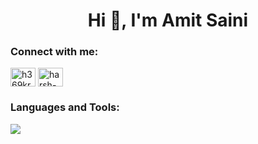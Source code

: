<h1 align="center">Hi 👋, I'm Amit Saini</h1>

<!-- - 🔭 I’m currently working on **on my Data Engineering skills**

- 🌱 I’m currently learning **Azure (DP203)**

- 👯 I’m looking to collaborate on **on project releted to data engineering**

- 🤝 I’m looking for help with **Azure Data engineering related guideline**

- 💬 Ask me about **resources for being a self taught IT professional**

- ⚡ Fun fact **I love flirting with girls.** -->

<h3 align="left">Connect with me:</h3>
<p align="left">
<a href="https://twitter.com/amitsai46203820" target="blank"><img align="center" src="https://raw.githubusercontent.com/rahuldkjain/github-profile-readme-generator/master/src/images/icons/Social/twitter.svg" alt="h369kr" height="30" width="40" /></a>
<a href="https://linkedin.com/in/amit-saini-b0230a158/" target="blank"><img align="center" src="https://raw.githubusercontent.com/rahuldkjain/github-profile-readme-generator/master/src/images/icons/Social/linked-in-alt.svg" alt="harsh-kumar-472393121" height="30" width="40" /></a>
</p>

<h3 align="left">Languages and Tools:</h3>

<img src="https://github-readme-stats.vercel.app/api?username=AmitSaini11&&show_icons=true&title_color=ffffff&icon_color=141414&text_color=daf7dc&bg_color=1f3963">
